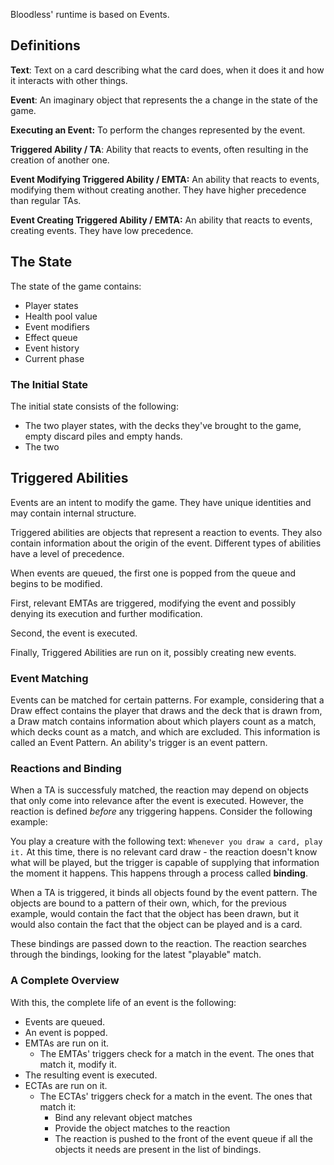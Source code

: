 Bloodless' runtime is based on Events.

## Definitions
**Text**: Text on a card describing what the card does, when it does it and how it interacts with other things.

**Event**: An imaginary object that represents the a change in the state of the game.

**Executing an Event:** To perform the changes represented by the event.

**Triggered Ability / TA**: Ability that reacts to events, often resulting in the creation of another one.

**Event Modifying Triggered Ability / EMTA:** An ability that reacts to events, modifying them without creating another. They have higher precedence than regular TAs.

**Event Creating Triggered Ability / EMTA:** An ability that reacts to events, creating events. They have low precedence.

## The State
The state of the game contains:
- Player states
- Health pool value
- Event modifiers
- Effect queue
- Event history
- Current phase

### The Initial State
The initial state consists of the following:
- The two player states, with the decks they've brought to the game, empty discard piles and empty hands.
- The two 

## Triggered Abilities
Events are an intent to modify the game. They have unique identities and may contain internal structure.

Triggered abilities are objects that represent a reaction to events. They also contain information about the origin of the event. Different types of abilities have a level of precedence.

When events are queued, the first one is popped from the queue and begins to be modified.

First, relevant EMTAs are triggered, modifying the event and possibly denying its execution and further modification.

Second, the event is executed.

Finally, Triggered Abilities are run on it, possibly creating new events.

### Event Matching
Events can be matched for certain patterns. For example, considering that a Draw effect contains the player that draws and the deck that is drawn from, a Draw match contains information about which players count as a match, which decks count as a match, and which are excluded. This information is called an Event Pattern.
An ability's trigger is an event pattern.

### Reactions and Binding
When a TA is successfuly matched, the reaction may depend on objects that only come into relevance after the event is executed. However, the reaction is defined *before* any triggering happens. Consider the following example:

You play a creature with the following text: `Whenever you draw a card, play it.` At this time, there is no relevant card draw - the reaction doesn't know what will be played, but the trigger is capable of supplying that information the moment it happens. This happens through a process called **binding**.

When a TA is triggered, it binds all objects found by the event pattern. The objects are bound to a pattern of their own, which, for the previous example, would contain the fact that the object has been drawn, but it would also contain the fact that the object can be played and is a card.

These bindings are passed down to the reaction. The reaction searches through the bindings, looking for the latest "playable" match.

### A Complete Overview
With this, the complete life of an event is the following:

- Events are queued.
- An event is popped.
- EMTAs are run on it.
  - The EMTAs' triggers check for a match in the event. The ones that match it, modify it.
- The resulting event is executed.
- ECTAs are run on it.
  - The ECTAs' triggers check for a match in the event. The ones that match it:
    - Bind any relevant object matches
    - Provide the object matches to the reaction
    - The reaction is pushed to the front of the event queue if all the objects it needs are present in the list of bindings.
